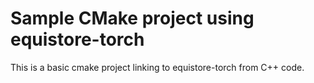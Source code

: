 # Sample CMake project using equistore-torch

This is a basic cmake project linking to equistore-torch from C++ code.
